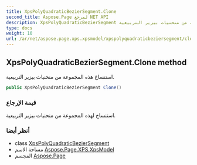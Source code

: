 ```yaml
---
title: XpsPolyQuadraticBezierSegment.Clone
second_title: Aspose.Page لمرجع NET API
description: XpsPolyQuadraticBezierSegment طريقة. استنساخ هذه المجموعة من منحنيات بيزير التربيعية.
type: docs
weight: 10
url: /ar/net/aspose.page.xps.xpsmodel/xpspolyquadraticbeziersegment/clone/
---
```

## XpsPolyQuadraticBezierSegment.Clone method

استنساخ هذه المجموعة من منحنيات بيزير التربيعية.

```csharp
public XpsPolyQuadraticBezierSegment Clone()
```

### قيمة الإرجاع

استنساخ لهذه المجموعة من منحنيات بيزير التربيعية.

### أنظر أيضا

* class [XpsPolyQuadraticBezierSegment](../)
* مساحة الاسم [Aspose.Page.XPS.XpsModel](../../xpspolyquadraticbeziersegment/)
* المجسم [Aspose.Page](../../../)


